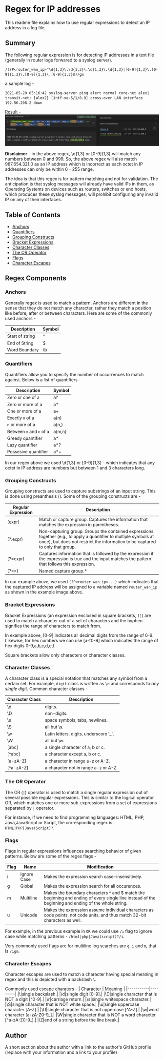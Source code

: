 # Regex for IP addresses
This readme file explains how to use regular expressions to detect an IP address in a log file.

## Summary
The following regular expression is for detecting IP addresses in a text file (generally in router logs forwared to a syslog server).

```
/(?P<router_wan_ip>^\d{1,3}\.\d{1,3}\.\d{1,3}\.\d{1,3}|[0-9]{1,3}\.[0-9]{1,3}\.[0-9]{1,3}\.[0-9]{1,3}$)/gm
```

a sample log -
```
2021-05-20 05:16:42 syslog-server ping alert normal core-net alex1 transit-net: [alex2] [intf-xe-5/1/0.0] cross-over LAN interface 192.56.208.2 down
```

Result -
![example](./assets/images/example.png)

**Disclaimer** - in the above regex, \d{1,3} or [0-9]{1,3} will match any numbers between 0 and 999. So, the above regex will also match 987.654.321.0 as an IP address which is incorrect as each octet in IP addresses can only be within 0 - 255 range. 

The idea is that this regex is for pattern matching and not for validation. The anticipation is that syslog messages will already have valid IPs in them, as Operating Systems on devices such as routers, switches or end hosts, which produces these syslog messages, will prohibit configuring any invalid IP on any of their interfaces.
## Table of Contents

- [Anchors](#anchors)
- [Quantifiers](#quantifiers)
- [Grouping Constructs](#grouping-constructs)
- [Bracket Expressions](#bracket-expressions)
- [Character Classes](#character-classes)
- [The OR Operator](#the-or-operator)
- [Flags](#flags)
- [Character Escapes](#character-escapes)

## Regex Components

### Anchors
Generally regex is used to match a pattern. Anchors are different in the sense that they do not match any character, rather they match a position like before, after or between characters. Here are some of the commonly used anchors -

|Description | Symbol |
|-------------|--------|
|Start of string| ^|
|End of String| $ |
|Word Boundary| \b |


### Quantifiers
Quantifiers allow you to specify the number of occurrences to match against. Below is a list of quantifiers -

|Description | Symbol |
|-------------|--------|
|Zero or one of a| a?|
|Zero or more of a| a* |
|One or more of a| a+ |
|Exactly `n` of a| a{n} |
|`n` or more of a| a{n,} |
|Between `m` and `n` of a| a{m,n} |
|Greedy quantifier| a* |
|Lazy quantifier| a*? |
|Possesive quantifier| a*+ |

In our regex above we used \d{1,3} or [0-9]{1,3} - which indicates that any octet in IP address are numbers but between 1 and 3 characters long.
### Grouping Constructs
Grouping constructs are used to capture substrings of an input string. This is done using preanthesis (). Some of the grouping constructs are -

|Regular Expression	|Description|
|-------------|--------|
|(expr)	|Match or capture group. Captures the information that matches the expression in parentheses.|
|(?:expr)	|Non-capturing group. Groups the contained expressions together (e.g., to apply a quantifier to multiple symbols at once), but does not restrict the information to be captured to only that group.|
|(?=expr)	|Captures information that is followed by the expression if the expression is true and the input matches the pattern that follows this expression.|
|(?<>)	|Named capture group.*|

In our example above, we used `(?P<router_wan_ip>...)` which indicates that the captured IP address will be assigned to a variable named `router_wan_ip` as shown in the example image above.
### Bracket Expressions
Bracket Expressions (an expression enclosed in square brackets, `[]`) are used to match a character out of a set of characters and the hyphen signifies the range of characters to match from.

In example above, [0-9] indicates all decimal digits from the range of 0-9. Likewise, for hex numbers we can use [a-f0-9] which indicates the range of hex digits 0-9,a,b,c,d,e,f.

Square brackets allow only characters or character classes.

### Character Classes
A character class is a special notation that matches any symbol from a certain set. For example, `digit` class is written as `\d` and corresponds to *any single digit*. Common character classes -

|Character Class|Description|
|---------------|-----------|
|\d |digits.|
|\D |non-digits.|
|\s |space symbols, tabs, newlines.|
|\S |all but \s.|
|\w |Latin letters, digits, underscore '_'.|
|\W |all but \w.|
|[abc]| a single character of a, b or c.|
|[^abc]| a character except a, b or c.|
|[a-zA-Z]| a character in range a-z or A-Z.|
|[^a-zA-Z]| a character not in range a-z or A-Z.|

### The OR Operator
The OR (`|`) operator is used to match a single regular expression out of several possible regular expressions. This is similar to the logical operator OR, which matches one or more sub-expressions from a set of expressions separated by `|` operator.

For instance, if we need to find programming languages: HTML, PHP, Java,JavaScript or Script, the corresponding regex is: `HTML|PHP|Java(Script)?`.

### Flags
Flags in regular expressions influences searching behavior of given patterns. Below are some of the regex flags -

|Flag	|Name	|Modification|
|-----|-----|------------|
|i	 |Ignore Case	|Makes the expression search case-insensitively.|
|g	|Global	|Makes the expression search for all occurences.|
|m	|Multiline	|Makes the boundary characters ^ and $ match the beginning and ending of every single line instead of the beginning and ending of the whole string.|
|u	|Unicode	|Makes the expression assume individual characters as code points, not code units, and thus match 32-bit characters as well.|

For example, in the previous example in `OR` we could use `/i` flag to ignore case while matching patterns - `/html|php|Java(script)?/i`.

Very commonly used flags are for multiline log searches are `g`, `i` and `m`, that is `/igm`.
### Character Escapes
Character escapes are used to match a character having special meaning in regex and this is depicted with a backslash `\`.

Commonly used escape charaters -
| Character | Meaning |
|-----------|---------|
|\\|single backslash.|
|\d|single digit [0-9].|
|\D|single character that is NOT a digit [^0-9].|
|\r|carriage return.|
|\s|single whitespace character.|
|\S|single character that is NOT white space.|
|\u|single uppercase character [A-Z].|
|\U|single character that is not uppercase [^A-Z].|
|\w|word character [a-zA-Z0-9_].|
|\W|single character that is NOT a word character [^a-zA-Z0-9_].|
|\Z|end of a string before the line break.|

## Author

A short section about the author with a link to the author's GitHub profile (replace with your information and a link to your profile)
